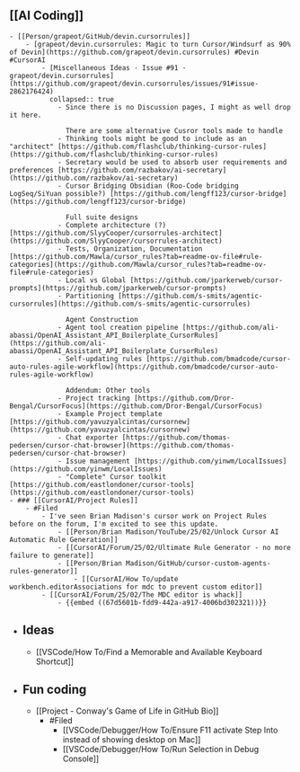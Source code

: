 ## [[AI Coding]]
	- [[Person/grapeot/GitHub/devin.cursorrules]]
		- [grapeot/devin.cursorrules: Magic to turn Cursor/Windsurf as 90% of Devin](https://github.com/grapeot/devin.cursorrules) #Devin #CursorAI
			- [Miscellaneous Ideas · Issue #91 · grapeot/devin.cursorrules](https://github.com/grapeot/devin.cursorrules/issues/91#issue-2862176424)
			  collapsed:: true
				- Since there is no Discussion pages, I might as well drop it here.
				  
				  There are some alternative Cusror tools made to handle
				- Thinking tools might be good to include as an "architect" [https://github.com/flashclub/thinking-cursor-rules](https://github.com/flashclub/thinking-cursor-rules)
				- Secretary would be used to absorb user requirements and preferences [https://github.com/razbakov/ai-secretary](https://github.com/razbakov/ai-secretary)
				- Cursor Bridging Obsidian (Roo-Code bridging LogSeq/SiYuan possible?) [https://github.com/lengff123/cursor-bridge](https://github.com/lengff123/cursor-bridge)
				  
				  Full suite designs
				- Complete architecture (?) [https://github.com/SlyyCooper/cursorrules-architect](https://github.com/SlyyCooper/cursorrules-architect)
				- Tests, Organization, Documentation [https://github.com/Mawla/cursor_rules?tab=readme-ov-file#rule-categories](https://github.com/Mawla/cursor_rules?tab=readme-ov-file#rule-categories)
				- Local vs Global [https://github.com/jparkerweb/cursor-prompts](https://github.com/jparkerweb/cursor-prompts)
				- Partitioning [https://github.com/s-smits/agentic-cursorrules](https://github.com/s-smits/agentic-cursorrules)
				  
				  Agent Construction
				- Agent tool creation pipeline [https://github.com/ali-abassi/OpenAI_Assistant_API_Boilerplate_CursorRules](https://github.com/ali-abassi/OpenAI_Assistant_API_Boilerplate_CursorRules)
				- Self-updating rules [https://github.com/bmadcode/cursor-auto-rules-agile-workflow](https://github.com/bmadcode/cursor-auto-rules-agile-workflow)
				  
				  Addendum: Other tools
				- Project tracking [https://github.com/Dror-Bengal/CursorFocus](https://github.com/Dror-Bengal/CursorFocus)
				- Example Project template [https://github.com/yavuzyalcintas/cursornew](https://github.com/yavuzyalcintas/cursornew)
				- Chat exporter [https://github.com/thomas-pedersen/cursor-chat-browser](https://github.com/thomas-pedersen/cursor-chat-browser)
				- Issue management [https://github.com/yinwm/LocalIssues](https://github.com/yinwm/LocalIssues)
				- "Complete" Cursor toolkit [https://github.com/eastlondoner/cursor-tools](https://github.com/eastlondoner/cursor-tools)
	- ### [[CursorAI/Project Rules]]
		- #Filed
			- I've seen Brian Madison's cursor work on Project Rules before on the forum, I'm excited to see this update.
				- [[Person/Brian Madison/YouTube/25/02/Unlock Cursor AI Automatic Rule Generation]]
				- [[CursorAI/Forum/25/02/Ultimate Rule Generator - no more failure to generate]]
				- [[Person/Brian Madison/GitHub/cursor-custom-agents-rules-generator]]
					- [[CursorAI/How To/update workbench.editorAssociations for mdc to prevent custom editor]]
			- [[CursorAI/Forum/25/02/The MDC editor is whack]]
				- {{embed ((67d5601b-fdd9-442a-a917-4006bd302321))}}
- ## Ideas
	- [[VSCode/How To/Find a Memorable and Available Keyboard Shortcut]]
- ## Fun coding
	- [[Project - Conway's Game of Life in GitHub Bio]]
		- #Filed
			- [[VSCode/Debugger/How To/Ensure F11 activate Step Into instead of showing desktop on Mac]]
			- [[VSCode/Debugger/How To/Run Selection in Debug Console]]